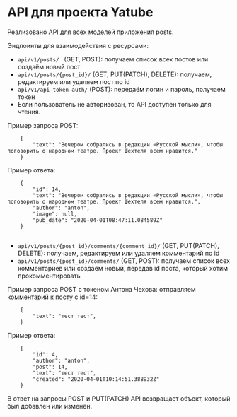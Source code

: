 # API для проекта Yatube 

Реализовано API для всех моделей приложения posts.    

Эндпоинты для взаимодействия с ресурсами:    

- ```api/v1/posts/ ``` (GET, POST): получаем список всех постов или создаём новый пост   
- ```api/v1/posts/{post_id}/``` (GET, PUT(PATCH), DELETE): получаем, редактируем или удаляем пост по id   
- ```api/v1/api-token-auth/``` (POST): передаём логин и пароль, получаем токен   
- Если пользователь не авторизован, то API доступен только для чтения.   

Пример запроса POST:

```
    {
        "text": "Вечером собрались в редакции «Русской мысли», чтобы поговорить о народном театре. Проект Шехтеля всем нравится."
    }
```

Пример ответа:

```
    {
        "id": 14,
        "text": "Вечером собрались в редакции «Русской мысли», чтобы поговорить о народном театре. Проект Шехтеля всем нравится.",
        "author": "anton",
        "image": null,
        "pub_date": "2020-04-01T08:47:11.084589Z"
    }
    
```

- ```api/v1/posts/{post_id}/comments/{comment_id}/``` (GET, PUT(PATCH), DELETE): получаем, редактируем или удаляем комментарий по id    
- ```api/v1/posts/{post_id}/comments/``` (GET, POST): получаем список всех комментариев или создаём новый, передав id поста, который хотим прокомментировать    

Пример запроса POST с токеном Антона Чехова: отправляем комментарий к посту с id=14:    

```
    {
        "text": "тест тест",
    }

```

Пример ответа:    

```
    {
        "id": 4,
        "author": "anton",
        "post": 14,
        "text": "тест тест",
        "created": "2020-04-01T10:14:51.388932Z"
    }
```
В ответ на запросы POST и PUT(PATCH) API возвращает объект, который был добавлен или изменён.
